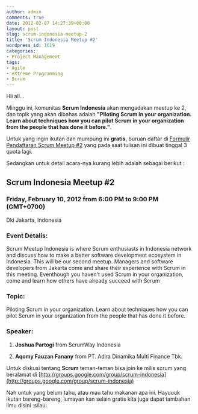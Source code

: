 ```yaml
---
author: admin
comments: true
date: 2012-02-07 14:27:39+00:00
layout: post
slug: scrum-indonesia-meetup-2
title: 'Scrum Indonesia Meetup #2'
wordpress_id: 1619
categories:
- Project Management
tags:
- Agile
- eXtreme Programming
- Scrum
---
```


Hii all...

Minggu ini, komunitas **Scrum Indonesia** akan mengadakan meetup ke 2, dan topik yang akan dibahas adalah **"Piloting Scrum in your organization. Learn about techniques how you can pilot Scrum in your organization from the people that has done it before."**.

Untuk yang ingin ikutan dan mumpung ini **gratis**, buruan daftar di [Formulir Pendaftaran Scrum Meetup #2](http://www.eventbrite.com/event/2852685459) yang pada saat tulisan ini dibuat tinggal 3 quota lagi.

Sedangkan untuk detail acara-nya kurang lebih adalah sebagai berikut :


## Scrum Indonesia Meetup #2




### Friday, February 10, 2012 from 6:00 PM to 9:00 PM (GMT+0700)
Dki Jakarta, Indonesia





### Event Detalis:


Scrum Meetup Indonesia is where Scrum enthusiasts in Indonesia network and discuss how  to make a better software development ecosystem in Indonesia. This will be our second meetup. Managers and software developers from Jakarta come and share their experience with Scrum in this meeting. Eventhough you haven't used Scrum in your organization, come and learn how others have already succeed with Scrum



### Topic:


Piloting Scrum in your organization. Learn about techniques how you can pilot Scrum in your organization from the people that has done it before.



### Speaker:






  1. **Joshua Partogi** from ScrumWay Indonesia


  2. **Aqomy Fauzan Fanany** from PT. Adira Dinamika Multi Finance Tbk.



Untuk diskusi tentang **Scrum** teman-teman bisa join ke milis scrum yang beralamat di [http://groups.google.com/group/scrum-indonesia](http://groups.google.com/group/scrum-indonesia)

Nah untuk yang belum tahu, atau mau tahu makanan apa ini. Hayuuuk ikutan bareng-bareng, lumayan kan selain gratis kita juga dapat tambahan ilmu disini  :silau: 


